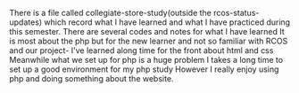 There is a file called collegiate-store-study(outside the rcos-status-updates)
which record what I have learned and what I have practiced 
during this semester. There are several codes and notes for what I have learned 
It is most about the php but for the new learner and not so
familiar with RCOS and our project- I've learned along time 
for the front about html and css
Meanwhile what we set up for php is a huge problem I takes a long time to set up a good environment for my php study 
However I really enjoy using php and doing something about the website.
